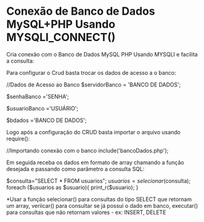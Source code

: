 # Conexão de Banco de Dados MySQL+PHP Usando MYSQLI_CONNECT()
Cria conexão com o Banco de Dados MySQL PHP Usando MYSQLI e facilita a consulta:

Para configurar o Crud basta trocar os dados de acesso a o banco:

//Dados de Acesso ao Banco
$servidorBanco = 'BANCO DE DADOS';

$senhaBanco ='SENHA';

$usuarioBanco ='USUÁRIO';

$bdados ='BANCO DE DADOS';


Logo após a configuração do CRUD basta importar o arquivo usando require():

//Importando conexão com o banco
include('bancoDados.php');

Em seguida receba os dados em formato de array chamando a função desejada e passando como parâmetro a consulta SQL:

$consulta="SELECT * FROM usuarios";
$usuarios = selecionar($consulta);
foreach ($usuarios as $usuario){
 print_r($usuario);
}

*Usar a função selecionar() para consultas do tipo SELECT que retornam um array, veriicar() para consultar se já possui o dado em banco, executar() para consultas que não retornam valores - ex: INSERT, DELETE
